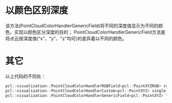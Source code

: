 # 以颜色区别深度

该方法(PointCloudColorHandlerGenericField)将不同的深度值显示为不同的颜色，实现以颜色区分深度的目的；
PointCloudColorHandlerGenericField方法是将点云按深度值(“x”、“y”、"z"均可)的差异着以不同的颜色。

# 其它

以上代码的不同处：

```c++
pcl::visualization::PointCloudColorHandlerRGBField<pcl::PointXYZRGB> rgb(cloud);   //显示点云颜色特征
pcl::visualization::PointCloudColorHandlerCustom<pcl::PointXYZ> single_color(cloud, 0, 255, 0); // 自定义点云颜色特征，此处为green
pcl::visualization::PointCloudColorHandlerGenericField<pcl::PointXYZ> fildColor(cloud, "z"); // 以颜色区别深度，按照z字段进行渲染
```

